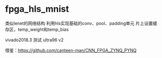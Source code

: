# fpga_hls_mnist
类似lenet的网络结构
利用hls实现基础的conv、pool、padding单元
片上设置缓存区，temp_weight和temp_bias

vivado2018.3
测试 ultra96 v2

借鉴：https://github.com/canteen-man/CNN_FPGA_ZYNQ_PYNQ
